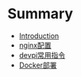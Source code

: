 # Summary

* [Introduction](README.md)
* [nginx配置](nginxpei-zhi.md)
* [devpi常用指令](chapter1.md)
* [Docker部署](dockerbu-shu.md)

